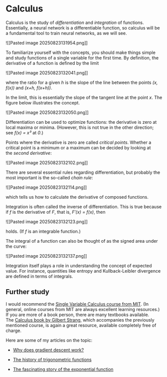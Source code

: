 

# Calculus

Calculus is the study of _differentiation_ and _integration_ of functions. Essentially, a neural network is a differentiable function, so calculus will be a fundamental tool to train neural networks, as we will see.

![[Pasted image 20250823131954.png]]

To familiarize yourself with the concepts, you should make things simple and study functions of a single variable for the first time. By definition, the derivative of a function is defined by the limit

![[Pasted image 20250823132041.png]]

where the ratio for a given _h_ is the slope of the line between the points _(x, f(x))_ and _(x+h, f(x+h))_.

In the limit, this is essentially the slope of the tangent line at the point _x_. The figure below illustrates the concept.

![[Pasted image 20250823132050.png]]

Differentiation can be used to optimize functions: the derivative is zero at local maxima or minima. (However, this is not true in the other direction; see _f(x) = x³_ at _0_.)

Points where the derivative is zero are called _critical points_. Whether a critical point is a minimum or a maximum can be decided by looking at the _second derivative_:

![[Pasted image 20250823132102.png]]

There are several essential rules regarding differentiation, but probably the most important is the so-called _chain rule_:

![[Pasted image 20250823132114.png]]

which tells us how to calculate the derivative of composed functions.

Integration is often called the inverse of differentiation. This is true because if _f_ is the derivative of _F_, that is, _F′(x) = f(x)_, then

![[Pasted image 20250823132123.png]]

holds. (If _f_ is an integrable function.)

The integral of a function can also be thought of as the signed area under the curve:

![[Pasted image 20250823132137.png]]

Integration itself plays a role in understanding the concept of expected value. For instance, quantities like entropy and Kullback-Leibler divergence are defined in terms of integrals.

## Further study

I would recommend the [Single Variable Calculus course from MIT](https://www.youtube.com/playlist?list=PL590CCC2BC5AF3BC1). (In general, online courses from MIT are always excellent learning resources.) If you are more of a book person, there are many textbooks available. The [Calculus book by Gilbert Strang](https://ocw.mit.edu/courses/res-18-001-calculus-fall-2023/pages/textbook/), which accompanies the previously mentioned course, is again a great resource, available completely free of charge.

Here are some of my articles on the topic:

- [Why does gradient descent work?](https://thepalindrome.substack.com/p/why-does-gradient-descent-work)
    
- [The history of trigonometric functions](https://thepalindrome.substack.com/p/the-history-of-trigonometric-functions)
    
- [The fascinating story of the exponential function](https://thepalindrome.substack.com/p/the-story-of-the-exponential-function)

